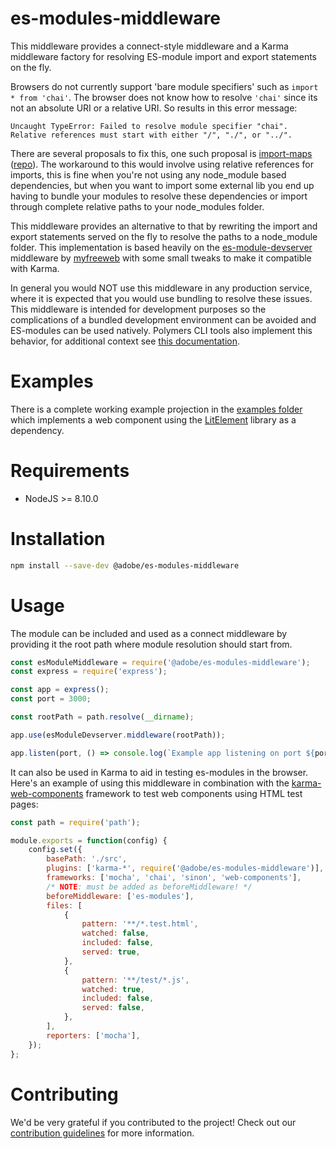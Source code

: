 # es-modules-middleware

This middleware provides a connect-style middleware and a Karma middleware factory for resolving ES-module import and export statements on the fly.

Browsers do not currently support 'bare module specifiers' such as `import * from 'chai'`. The browser does not know how to resolve `'chai'` since its not an absolute URI or a relative URI. So results in this error message:

```
Uncaught TypeError: Failed to resolve module specifier "chai". Relative references must start with either "/", "./", or "../".
```

There are several proposals to fix this, one such proposal is [import-maps](https://github.com/nodejs/modules/issues/51) ([repo](https://github.com/domenic/import-maps)). The workaround to this would involve using relative references for imports, this is fine when you're not using any node_module based dependencies, but when you want to import some external lib you end up having to bundle your modules to resolve these dependencies or import through complete relative paths to your node_modules folder.

This middleware provides an alternative to that by rewriting the import and export statements served on the fly to resolve the paths to a node_module folder. This implementation is based heavily on the [es-module-devserver](https://github.com/myfreeweb/es-module-devserver) middleware by [myfreeweb](https://github.com/myfreeweb) with some small tweaks to make it compatible with Karma.

In general you would NOT use this middleware in any production service, where it is expected that you would use bundling to resolve these issues. This middleware is intended for development purposes so the complications of a bundled development environment can be avoided and ES-modules can be used natively. Polymers CLI tools also implement this behavior, for additional context see [this documentation](https://polymer-library.polymer-project.org/3.0/docs/es6#module-specifiers).

# Examples

There is a complete working example projection in the [examples folder](./example) which implements a web component using the [LitElement](https://lit-element.polymer-project.org) library as a dependency.

# Requirements

-   NodeJS >= 8.10.0

# Installation

```bash
npm install --save-dev @adobe/es-modules-middleware
```

# Usage

The module can be included and used as a connect middleware by providing it the root path where module resolution should start from.

```javascript
const esModuleMiddleware = require('@adobe/es-modules-middleware');
const express = require('express');

const app = express();
const port = 3000;

const rootPath = path.resolve(__dirname);

app.use(esModuleDevserver.middleware(rootPath));

app.listen(port, () => console.log(`Example app listening on port ${port}!`));
```

It can also be used in Karma to aid in testing es-modules in the browser. Here's an example of using this middleware in combination with the [karma-web-components](https://github.com/jimsimon/karma-web-components) framework to test web components using HTML test pages:

```javascript
const path = require('path');

module.exports = function(config) {
    config.set({
        basePath: './src',
        plugins: ['karma-*', require('@adobe/es-modules-middleware')],
        frameworks: ['mocha', 'chai', 'sinon', 'web-components'],
        /* NOTE: must be added as beforeMiddleware! */
        beforeMiddleware: ['es-modules'],
        files: [
            {
                pattern: '**/*.test.html',
                watched: false,
                included: false,
                served: true,
            },
            {
                pattern: '**/test/*.js',
                watched: true,
                included: false,
                served: false,
            },
        ],
        reporters: ['mocha'],
    });
};
```

# Contributing

We'd be very grateful if you contributed to the project! Check out our
[contribution guidelines](CONTRIBUTING.md) for more information.
